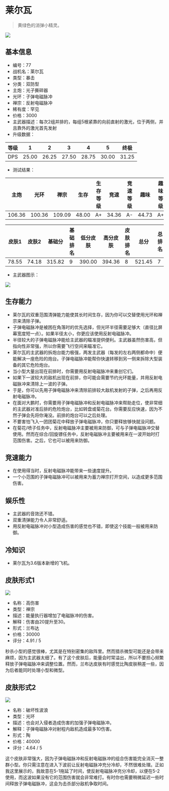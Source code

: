 # 莱尔瓦

> 黄绿色的消弹小精灵。

<img src="/ships/ship_77.png" style={{zoom:1}}/>

## 基本信息

- 编号：77
- 战机名：莱尔瓦
- 类型：暴击
- 分类：双防型
- 主炮：光子撕碎器
- 光环：子弹电磁脉冲
- 禅宗：反射电磁脉冲
- 稀有度：罕见
- 价格：3000
- 主武器描述：每次2组并排的，每组5根紧靠的向前直射的激光，位于两侧，并且靠外的激光首先发射
- 升级数据：

| 等级 | 1 | 2 | 3 | 4 | 5 | 终极 |
|--|--|--|--|--|--|--|
| DPS | 25.00 | 26.25 | 27.50 | 28.75 | 30.00 | 31.25 |

- 测试结果：

| 主炮 | 光环 | 禅宗 | 生存 | 生存等级 | 竞速 | 竞速等级 | 趣味 | 趣味等级 |
|--|--|--|--|--|--|--|--|--|
| 106.36 | 100.36 | 109.09 | 48.00 | A+ | 34.36 | A- | 44.73 | A+ |

| 皮肤1 | 皮肤2 | 基础分 | 基础排名 | 低分皮肤 | 高分皮肤 | 皮肤排名 | 总分 | 总排名 |
|--|--|--|--|--|--|--|--|--|
| 78.55 | 74.18 | 315.82 | 9 | 390.00 | 394.36 | 8 | 521.45 | 7 |

- 主武器图示：

<img src="/illustration/main_77.gif" style={{zoom:1}}/>

## 生存能力

- 莱尔瓦的双重范围清弹能力能使其长时间生存，因为你可以交替使用光环和禅宗来清除子弹。
- 子弹电磁脉冲是被困在角落时的优先选择，但光环半径需要足够大（直径比屏幕宽度短一点）。如果半径太小，你更应该使用反射电磁脉冲。
- 半径较大的子弹电磁脉冲能给主武器的瞄准提供便利。主武器虽然伤害高，但指向性非常强，所以你需要飞行空间来瞄准它。
- 莱尔瓦的主武器的拆炮台能力极强，两发主武器（每发的左右两侧都命中）便能解决一座危险的炮台。子弹电磁脉冲能帮你快速转移到另一侧来拆除大型装备的其它危险炮台。
- 当小型大量出现在前排时，你需要用反射电磁脉冲来重创它们。
- 如果下一波较大的敌机出现在前排，你可能会需要节约光环能量，并用反射电磁脉冲来清除上一波的子弹。
- 于是，你可以先用子弹电磁脉冲来清除前排较大敌机发射的子弹，之后再用反射电磁脉冲。
- 在面对大鹏时，你需要用子弹电磁脉冲和反射电磁脉冲来帮助走位，使非常细的主武器对准后排的危险炮台，比如转盘或菊花台。你需要反应快速，因为不然子弹会先将你淹没。前排的炮台可以之后处理。
- 不要害怕飞入一团团菊花中释放子弹电磁脉冲，你只要释放够快就没问题。
- 在菊花/喷子任务中，反射电磁脉冲主要被用来防御，可与子弹电磁脉冲交替使用。然而在综合/回旋镖任务中，反射电磁脉冲主要被用来在一波开始时打范围伤害。之后，它也可以被用来防御。

## 竞速能力

- 在使用得当时，反射电磁脉冲能带来一些速度提升。
- 一个小范围的子弹电磁脉冲可以被用来为蓄力禅宗打开空间，以造成更多范围伤害。

## 娱乐性

- 主武器的音效还不错。
- 双重清弹能力令人非常舒适。
- 用反射电磁脉冲对小型造成伤害的感觉也不错，即使这个技能一般被用来防御。

## 冷知识

- 莱尔瓦为3.6版本新增的飞机。

## 皮肤形式1

<img src="/ships/ship_77_apex_1.png" style={{zoom:1}}/>

- 名称：高伤害
- 类型：禅宗
- 描述：能量执行器增加了电磁脉冲的伤害。
- 解释：伤害由20提升至30。
- 形式：兰布达
- 价格：30000
- 评分：4.91 / 5

秒杀小型的感觉很棒，尤其是在特别密集的敌阵里。然而猎杀微型可能还是会带来麻烦，因为主武器太细了。有了这个皮肤后，能量会时常溢出，所以不要担心频繁释放子弹电磁脉冲来调整位置。然而，兰布达皮肤有时感觉比陶皮肤稍差一些，因为后者能同时处理小型和微型。

## 皮肤形式2

<img src="/ships/ship_77_apex_2.png" style={{zoom:1}}/>

- 名称：破坏性波浪
- 类型：光环
- 描述：也会对入侵者造成伤害的加强子弹电磁脉冲。
- 解释：子弹电磁脉冲对射程内敌机造成最多10伤害。
- 形式：陶
- 价格：40000
- 评分：4.64 / 5

这个皮肤非常强大，因为子弹电磁脉冲和反射电磁脉冲的组合伤害能完全消灭一整群小型。你只需注意在进入下波前让反射电磁脉冲充分冷却，不然很难处理。正如我这里展示的，我故意在5-1拖延了时间，使反射电磁脉冲充分冷却，以便在5-2使用，而这波如果没有它的范围伤害就会非常难打。有时你也需要稍微延迟一些时间释放子弹电磁脉冲，这会为击杀部分敌机争取时间。
